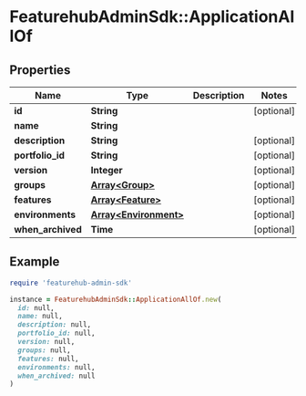 # FeaturehubAdminSdk::ApplicationAllOf

## Properties

| Name | Type | Description | Notes |
| ---- | ---- | ----------- | ----- |
| **id** | **String** |  | [optional] |
| **name** | **String** |  |  |
| **description** | **String** |  | [optional] |
| **portfolio_id** | **String** |  | [optional] |
| **version** | **Integer** |  | [optional] |
| **groups** | [**Array&lt;Group&gt;**](Group.md) |  | [optional] |
| **features** | [**Array&lt;Feature&gt;**](Feature.md) |  | [optional] |
| **environments** | [**Array&lt;Environment&gt;**](Environment.md) |  | [optional] |
| **when_archived** | **Time** |  | [optional] |

## Example

```ruby
require 'featurehub-admin-sdk'

instance = FeaturehubAdminSdk::ApplicationAllOf.new(
  id: null,
  name: null,
  description: null,
  portfolio_id: null,
  version: null,
  groups: null,
  features: null,
  environments: null,
  when_archived: null
)
```

